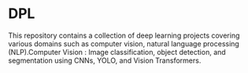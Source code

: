 # DPL
This repository contains a collection of deep learning projects covering various domains such as computer vision, natural language processing (NLP).Computer Vision : Image classification, object detection, and segmentation using CNNs, YOLO, and Vision Transformers. 
